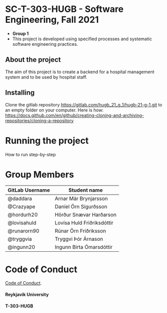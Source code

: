 # SC-T-303-HUGB - Software Engineering, Fall 2021

* **Group 1**
* This project is developed using specified processes and systematic software engineering practices.

## About the project
The aim of this project is to create a backend for a hospital management system and to be used by hospital staff. 

## Installing
Clone the gitlab repository https://gitlab.com/hugb_21_g_1/hugb-21-g-1.git to an empty folder on your computer. 
Here is how: https://docs.github.com/en/github/creating-cloning-and-archiving-repositories/cloning-a-repository


# Running the project
How to run step-by-step


# Group Members
| GitLab Username          | Student name                  |
| ------------------------ | ----------------------------- |
| @daddara                 | Arnar Már Brynjarsson         |
| @Crazyape                | Daníel Örn Sigurðsson         |
| @hordurh20               | Hörður Snævar Harðarson       |
| @lovisahuld              | Lovísa Huld Friðriksdóttir    |
| @runarorn90              | Rúnar Örn Friðriksson         |
| @tryggvia                | Tryggvi Þór Árnason           |
| @ingunn20                | Ingunn Birta Ómarsdóttir      |

# Code of Conduct

[Code of Conduct](https://gitlab.com/hugb_21_g_1/hugb-21-g-1/-/blob/master/code-of-conduct.md).


#### Reykjavik University
#### T-303-HUGB
